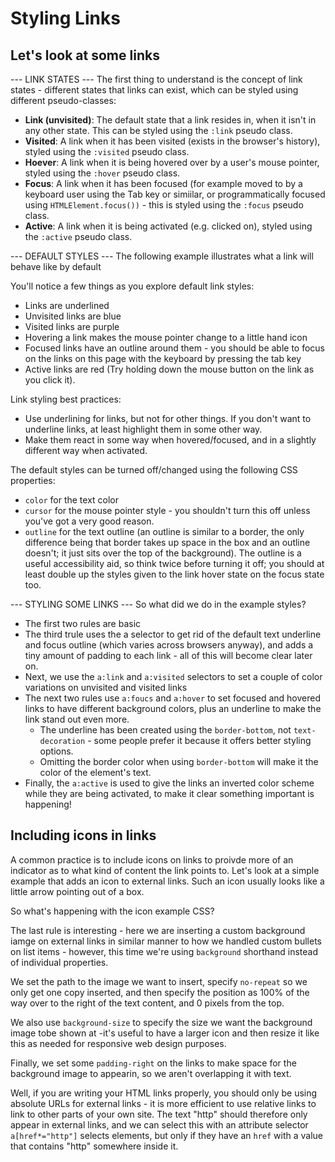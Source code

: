 # Styling Links #

## Let's look at some links ##

--- LINK STATES ---
The first thing to understand is the concept of link states - different states that links can exist, which can be styled using different pseudo-classes:

* **Link (unvisited)**: The default state that a link resides in, when it isn't in any other state. This can be styled using the `:link` pseudo class.
* **Visited**: A link when it has been visited (exists in the browser's history), styled using the `:visited` pseudo class.
* **Hoever**: A link when it is being hovered over by a user's mouse pointer, styled using the `:hover` pseudo class.
* **Focus**: A link when it has been focused (for example moved to by a keyboard user using the Tab key or simiilar, or programmatically focused using `HTMLElement.focus())` - this is styled using the `:focus` pseudo class.
* **Active**: A link when it is being activated (e.g. clicked on), styled using the `:active` pseudo class.

--- DEFAULT STYLES ---
The following example illustrates what a link will behave like by default

You'll notice a few things as you explore default link styles:
  * Links are underlined
  * Unvisited links are blue
  * Visited links are purple
  * Hovering a link makes the mouse pointer change to a little hand icon
  * Focused links have an outline around them - you should be able to focus on the links on this page with the keyboard by pressing the tab key
  * Active links are red (Try holding down the mouse button on the link as you click it).

Link styling best practices:
  * Use underlining for links, but not for other things. If you don't want to underline links, at least highlight them in some other way.
  * Make them react in some way when hovered/focused, and in a slightly different way when activated.

The default styles can be turned off/changed using the following CSS properties:
  * `color` for the text color
  * `cursor` for the mouse pointer style - you shouldn't turn this off unless you've got a very good reason.
  * `outline` for the text outline (an outline is similar to a border, the only difference being that border takes up space in the box and an outline doesn't; it just sits over the top of the background). The outline is a useful accessibility aid, so think twice before turning it off; you should at least double up the styles given to the link hover state on the focus state too.

--- STYLING SOME LINKS ---
So what did we do in the example styles?
  * The first two rules are basic
  * The third trule uses the a selector to get rid of the default text underline and focus outline (which varies across browsers anyway), and adds a tiny amount of padding to each link - all of this will become clear later on.
  * Next, we use the `a:link` and `a:visited` selectors to set a couple of color variations on unvisited and visited links
  * The next two rules use `a:foucs` and `a:hover` to set focused and hovered links to have different background colors, plus an underline to make the link stand out even more.
    * The underline has been created using the `border-bottom`, not `text-decoration` - some people prefer it because it offers better styling options.
    * Omitting the border color when using `border-bottom` will make it the color of the element's text.
  * Finally, the `a:active` is used to give the links an inverted color scheme while they are being activated, to make it clear something important is happening!

## Including icons in links ##
A common practice is to include icons on links to proivde more of an indicator as to what kind of content the link points to. Let's look at a simple example that adds an icon to external links. Such an icon usually looks like a little arrow pointing out of a box.

So what's happening with the icon example CSS?

The last rule is interesting - here we are inserting a custom background iamge on external links in similar manner to how we handled custom bullets on list items - however, this time we're using `background` shorthand instead of individual properties.

We set the path to the image we want to insert, specify `no-repeat` so we only get one copy inserted, and then specify the position as 100% of the way over to the right of the text content, and 0 pixels from the top.

We also use `background-size` to specify the size we want the background image tobe shown at -it's useful to have a larger icon and then resize it like this as needed for responsive web design purposes.

Finally, we set some `padding-right` on the links to make space for the background image to appearin, so we aren't overlapping it with text.

Well, if you are writing your HTML links properly, you should only be using absolute URLs for external links - it is more efficient to use relative links to link to other parts of your own site. The text "http" should therefore only appear in external links, and we can select this with an attribute selector `a[href*="http"]` selects <a> elements, but only if they have an `href` with a value that contains "http" somewhere inside it.
